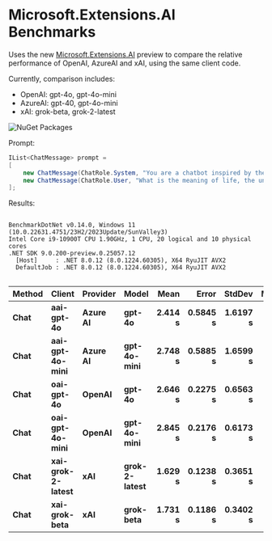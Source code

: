 # Microsoft.Extensions.AI Benchmarks

Uses the new [Microsoft.Extensions.AI](https://devblogs.microsoft.com/dotnet/introducing-microsoft-extensions-ai-preview/) preview 
to compare the relative performance of OpenAI, AzureAI and xAI, using the same client code.

Currently, comparison includes:

* OpenAI: gpt-4o, gpt-4o-mini
* AzureAI: gpt-40, gpt-4o-mini
* xAI: grok-beta, grok-2-latest

![NuGet Packages](https://img.shields.io/badge/dynamic/json?url=https%3A%2F%2Fgithub.com%2Fdevlooped%2Fnuget%2Fraw%2Frefs%2Fheads%2Fmain%2Fnuget.json&query=%24.summary.packages&style=social&logo=nuget&label=packages)

Prompt:

```csharp
IList<ChatMessage> prompt =
[
    new ChatMessage(ChatRole.System, "You are a chatbot inspired by the Hitchhiker's Guide to the Galaxy."),
    new ChatMessage(ChatRole.User, "What is the meaning of life, the universe, and everything?"),
];
```

Results:

<!-- include src/AI.Benchmarks/BenchmarkDotNet.Artifacts/results/AI.Benchmarks.ModelPerformance-report-github.md -->
```

BenchmarkDotNet v0.14.0, Windows 11 (10.0.22631.4751/23H2/2023Update/SunValley3)
Intel Core i9-10900T CPU 1.90GHz, 1 CPU, 20 logical and 10 physical cores
.NET SDK 9.0.200-preview.0.25057.12
  [Host]     : .NET 8.0.12 (8.0.1224.60305), X64 RyuJIT AVX2
  DefaultJob : .NET 8.0.12 (8.0.1224.60305), X64 RyuJIT AVX2


```
| Method | Client            | Provider | Model         | Mean    | Error    | StdDev   | Median  |
|------- |------------------ |--------- |-------------- |--------:|---------:|---------:|--------:|
| **Chat**   | **aai-gpt-4o**        | **Azure AI** | **gpt-4o**        | **2.414 s** | **0.5845 s** | **1.6197 s** | **1.670 s** |
| **Chat**   | **aai-gpt-4o-mini**   | **Azure AI** | **gpt-4o-mini**   | **2.748 s** | **0.5885 s** | **1.6599 s** | **1.954 s** |
| **Chat**   | **oai-gpt-4o**        | **OpenAI**   | **gpt-4o**        | **2.646 s** | **0.2275 s** | **0.6563 s** | **2.493 s** |
| **Chat**   | **oai-gpt-4o-mini**   | **OpenAI**   | **gpt-4o-mini**   | **2.845 s** | **0.2176 s** | **0.6173 s** | **2.738 s** |
| **Chat**   | **xai-grok-2-latest** | **xAI**      | **grok-2-latest** | **1.629 s** | **0.1238 s** | **0.3651 s** | **1.618 s** |
| **Chat**   | **xai-grok-beta**     | **xAI**      | **grok-beta**     | **1.731 s** | **0.1186 s** | **0.3402 s** | **1.697 s** |

<!-- src/AI.Benchmarks/BenchmarkDotNet.Artifacts/results/AI.Benchmarks.ModelPerformance-report-github.md -->
